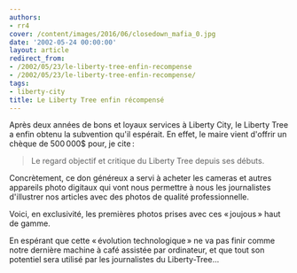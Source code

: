 ```yaml
---
authors:
- rr4
cover: /content/images/2016/06/closedown_mafia_0.jpg
date: '2002-05-24 00:00:00'
layout: article
redirect_from:
- /2002/05/23/le-liberty-tree-enfin-recompense
- /2002/05/23/le-liberty-tree-enfin-recompense/
tags:
- liberty-city
title: Le Liberty Tree enfin récompensé
---
```



Après deux années de bons et loyaux services à Liberty City, le Liberty Tree a enfin obtenu la subvention qu'il espérait. En effet, le maire vient d'offrir un chèque de 500 000$ pour, je cite :

> Le regard objectif et critique du Liberty Tree depuis ses débuts.

Concrètement, ce don généreux a servi à acheter les cameras et autres appareils photo digitaux qui vont nous permettre à nous les journalistes d'illustrer nos articles avec des photos de qualité professionnelle.

Voici, en exclusivité, les premières photos prises avec ces « joujous » haut de gamme.

En espérant que cette « évolution technologique » ne va pas finir comme notre dernière machine à café assistée par ordinateur, et que tout son potentiel sera utilisé par les journalistes du Liberty-Tree…